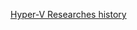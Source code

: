 [Hyper-V Researches history](https://github.com/gerhart01/Hyper-V-Internals/blob/master/HyperVResearchesHistory.md)